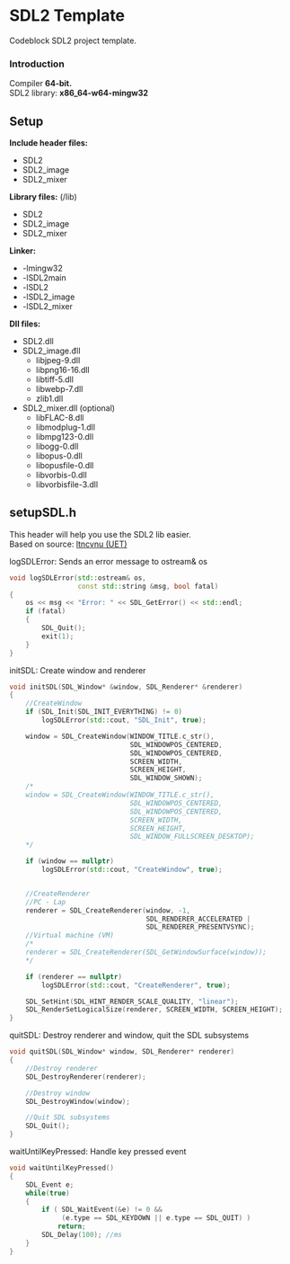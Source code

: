 # SDL2 Template
Codeblock SDL2 project template.

### Introduction

Compiler **64-bit.** <br>
SDL2 library: **x86_64-w64-mingw32** <br>

## Setup
**Include header files:**
- SDL2
- SDL2_image
- SDL2_mixer

**Library files:** (/lib)
- SDL2
- SDL2_image
- SDL2_mixer

**Linker:** 
- -lmingw32 
- -lSDL2main 
- -lSDL2 
- -lSDL2_image 
- -lSDL2_mixer

**Dll files:**
- SDL2.dll
- SDL2_image.đll
  - libjpeg-9.dll
  - libpng16-16.dll
  - libtiff-5.dll
  - libwebp-7.dll
  - zlib1.dll
- SDL2_mixer.dll (optional)
  - libFLAC-8.dll
  - libmodplug-1.dll
  - libmpg123-0.dll
  - libogg-0.dll
  - libopus-0.dll
  - libopusfile-0.dll
  - libvorbis-0.dll
  - libvorbisfile-3.dll

## setupSDL.h
This header will help you use the SDL2 lib easier. <br>
Based on source: [ltncvnu (UET)](https://sites.google.com/site/ltncvnu/home)

logSDLError: Sends an error message to ostream& os <br>
```c++
void logSDLError(std::ostream& os,
                 const std::string &msg, bool fatal)
{
    os << msg << "Error: " << SDL_GetError() << std::endl;
    if (fatal)
    {
        SDL_Quit();
        exit(1);
    }
}
```

initSDL: Create window and renderer
```c++
void initSDL(SDL_Window* &window, SDL_Renderer* &renderer)
{
    //CreateWindow
    if (SDL_Init(SDL_INIT_EVERYTHING) != 0)
        logSDLError(std::cout, "SDL_Init", true);

    window = SDL_CreateWindow(WINDOW_TITLE.c_str(),
                              SDL_WINDOWPOS_CENTERED,
                              SDL_WINDOWPOS_CENTERED,
                              SCREEN_WIDTH,
                              SCREEN_HEIGHT,
                              SDL_WINDOW_SHOWN);
    /*
    window = SDL_CreateWindow(WINDOW_TITLE.c_str(),
                              SDL_WINDOWPOS_CENTERED,
                              SDL_WINDOWPOS_CENTERED,
                              SCREEN_WIDTH,
                              SCREEN_HEIGHT,
                              SDL_WINDOW_FULLSCREEN_DESKTOP);
    */

    if (window == nullptr)
        logSDLError(std::cout, "CreateWindow", true);


    //CreateRenderer
    //PC - Lap
    renderer = SDL_CreateRenderer(window, -1,
                                  SDL_RENDERER_ACCELERATED |
                                  SDL_RENDERER_PRESENTVSYNC);
    //Virtual machine (VM)
    /*
    renderer = SDL_CreateRenderer(SDL_GetWindowSurface(window));
    */

    if (renderer == nullptr)
        logSDLError(std::cout, "CreateRenderer", true);

    SDL_SetHint(SDL_HINT_RENDER_SCALE_QUALITY, "linear");
    SDL_RenderSetLogicalSize(renderer, SCREEN_WIDTH, SCREEN_HEIGHT);
}
```

quitSDL: Destroy renderer and window, quit the SDL subsystems
```c++
void quitSDL(SDL_Window* window, SDL_Renderer* renderer)
{
    //Destroy renderer
    SDL_DestroyRenderer(renderer);

    //Destroy window
    SDL_DestroyWindow(window);

    //Quit SDL subsystems
    SDL_Quit();
}
```

waitUntilKeyPressed: Handle key pressed event
```c++
void waitUntilKeyPressed()
{
    SDL_Event e;
    while(true)
    {
        if ( SDL_WaitEvent(&e) != 0 &&
             (e.type == SDL_KEYDOWN || e.type == SDL_QUIT) )
            return;
        SDL_Delay(100); //ms
    }
}
```
